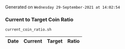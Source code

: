 Generated on `Wednesday 29-September-2021 at 14:02:54`

### Current to Target Coin Ratio
`current_coin_ratio.sh`

Date|Current|Target|Ratio
---|---|---|---
